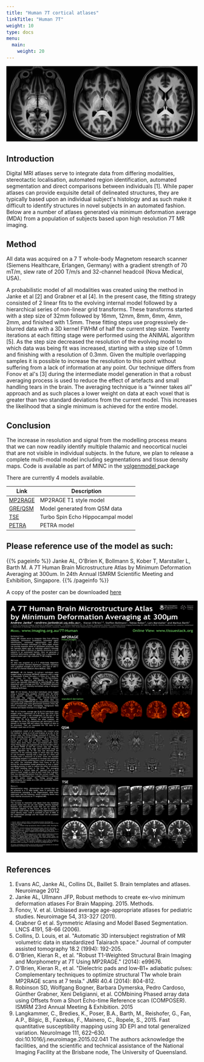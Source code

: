 ```yaml
---
title: "Human 7T cortical atlases"
linkTitle: "Human 7T"
weight: 10
type: docs
menu:
  main:
    weight: 20
---
```


![Human-7t-preview.png](Human-7t-preview.png)

## Introduction
Digital MRI atlases serve to integrate data from differing modalities, stereotactic localisation, automated region identification, automated segmentation and direct comparisons between individuals [1]. While paper atlases can provide exquisite detail of delineated structures, they are typically based upon an individual subject's histology and as such make it difficult to identify structures in novel subjects in an automated fashion. Below are a number of atlases generated via minimum deformation average (MDA) from a population of subjects based upon high resolution 7T MR imaging.

## Method
All data was acquired on a 7 T whole-body Magnetom research scanner (Siemens Healthcare, Erlangen, Germany) with a gradient strength of 70 mT/m, slew rate of 200 T/m/s and 32-channel headcoil (Nova Medical, USA).

A probabilistic model of all modalities was created using the method in Janke et al [2] and Grabner et al [4]. In the present case, the fitting strategy consisted of 2 linear fits to the evolving internal model followed by a hierarchical series of non-linear grid transforms. These transforms started with a step size of 32mm followed by 16mm, 12mm, 8mm, 6mm, 4mm, 2mm, and finished with 1.5mm. These fitting steps use progressively de-blurred data with a 3D kernel FWHM of half the current step size. Twenty iterations at each fitting stage were performed using the ANIMAL algorithm [5]. As the step size decreased the resolution of the evolving model to which data was being fit was increased, starting with a step size of 1.0mm and finishing with a resolution of 0.3mm. Given the multiple overlapping samples it is possible to increase the resolution to this point without suffering from a lack of information at any point. Our technique differs from Fonov et al's [3] during the intermediate model generation in that a robust averaging process is used to reduce the effect of artefacts and small handling tears in the brain. The averaging technique is a “winner takes all” approach and as such places a lower weight on data at each voxel that is greater than two standard deviations from the current model. This increases the likelihood that a single minimum is achieved for the entire model.

## Conclusion
The increase in resolution and signal from the modelling process means that we can now readily identify multiple thalamic and neocortical nuclei that are not visible in individual subjects. In the future, we plan to release a complete multi-modal model including segmentations and tissue density maps. Code is available as part of MINC in the [volgenmodel <i class="fas fa-external-link-alt"></i>](https://github.com/andrewjanke/volgenmodel) package

There are currently 4 models available.

| Link               | Description                       |
|--------------------|-----------------------------------|
| [MP2RAGE](MP2RAGE) | MP2RAGE T1 style model            |
| [GRE/QSM](QSM)     | Model generated from QSM data     |
| [TSE](TSE)         | Turbo Spin Echo Hippocampal model |
| [PETRA](PETRA)     | PETRA model                       |

## Please reference use of the model as such:
{{% pageinfo %}}
Janke AL, O'Brien K, Bollmann S, Kober T, Marstaller L, Barth M. A 7T Human Brain Microstructure Atlas by Minimum Deformation Averaging at 300um. In 24th Annual ISMRM Scientific Meeting and Exhibition, Singapore.
{{% /pageinfo %}}

A copy of the poster can be downloaded [here <i class="fas fa-download"></i>](/uploads/Human7T/ISMRM2016-janke-et-al.pdf)

![poster-preview.png](poster-preview.png)


## References 

1. Evans AC, Janke AL, Collins DL, Baillet S. Brain templates and atlases. Neuroimage 2012
2. Janke AL, Ullmann JFP, Robust methods to create ex-vivo minimum deformation atlases For Brain Mapping. 2015. Methods.
3. Fonov, V. et al. Unbiased average age-appropriate atlases for pediatric studies. Neuroimage 54, 313-327 (2011).
4. Grabner G et al. Symmetric Atlasing and Model Based Segmentation. LNCS 4191, 58-66 (2006).
5. Collins, D. Louis, et al. "Automatic 3D intersubject registration of MR volumetric data in standardized Talairach space." Journal of computer assisted tomography 18.2 (1994): 192-205.
6. O'Brien, Kieran R., et al. "Robust T1-Weighted Structural Brain Imaging and Morphometry at 7T Using MP2RAGE." (2014): e99676.
7. O'Brien, Kieran R., et al. "Dielectric pads and low‐B1+ adiabatic pulses: Complementary techniques to optimize structural T1w whole brain MP2RAGE scans at 7 tesla." JMRI 40.4 (2014): 804-812.
8. Robinson SD, Wolfgang Bogner, Barbara Dymerska, Pedro Cardoso, Günther Grabner, Xeni Deligianni, et al. COMbining Phased array data using Offsets from a Short Echo-time Reference scan (COMPOSER). ISMRM 23rd Annual Meeting & Exhibition. 2015
9. Langkammer, C., Bredies, K., Poser, B.A., Barth, M., Reishofer, G., Fan, A.P., Bilgic, B., Fazekas, F., Mainero, C., Ropele, S., 2015. Fast quantitative susceptibility mapping using 3D EPI and total generalized variation. NeuroImage 111, 622–630. doi:10.1016/j.neuroimage.2015.02.041
The authors acknowledge the facilities, and the scientific and technical assistance of the National Imaging Facility at the Brisbane node, The University of Queensland.